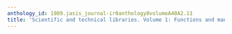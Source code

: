 ```yaml
---
anthology_id: 1989.jasis_journal-ir0anthology0volumeA40A2.11
title: 'Scientific and technical libraries. Volume 1: Functions and management'
---
```

